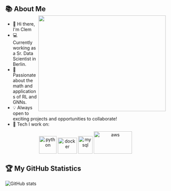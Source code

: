 
## 📚 About Me <img src="nn_gif.gif" width="400" height="300" align="right">

- 🤘 Hi there, I'm Clem
- 💻 Currently working as a Sr. Data Scientist in Berlin.
- 🧠 Passionate about the math and applications of RL and GNNs.
- 💡 Always open to exciting projects and opportunities to collaborate! 
- 🔨 Tech I work on:

<p align="center">
      <img src="https://www.vectorlogo.zone/logos/python/python-icon.svg" alt="python" width="55" height="55"/>
      <img src="https://www.vectorlogo.zone/logos/docker/docker-official.svg" alt="docker" width="60" height="50"/>
      <img src="https://www.vectorlogo.zone/logos/jenkins/jenkins-icon.svg" alt="mysql" width="45" height="55"/>  
      <img src="https://www.vectorlogo.zone/logos/amazon_aws/amazon_aws-ar21.svg" alt="aws" width="120" height="70"/>
</p>

## 🏆 My GitHub Statistics
![GitHub stats](https://github-readme-stats.vercel.app/api?username=peetekeesel&show_icons=true&theme=synthwave)
